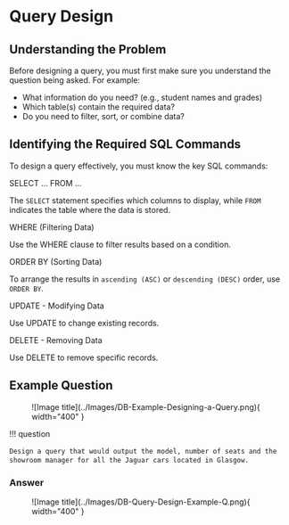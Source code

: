 # Query Design

## Understanding the Problem

Before designing a query, you must first make sure you understand the question being asked. For example:

* What information do you need? (e.g., student names and grades)
* Which table(s) contain the required data?
* Do you need to filter, sort, or combine data?

## Identifying the Required SQL Commands

To design a query effectively, you must know the key SQL commands:

SELECT ... FROM ...

The `SELECT` statement specifies which columns to display, while `FROM` indicates the table where the data is stored.

WHERE (Filtering Data)

Use the WHERE clause to filter results based on a condition.

ORDER BY (Sorting Data)

To arrange the results in `ascending (ASC)` or `descending (DESC)` order, use `ORDER BY`.

UPDATE - Modifying Data

Use UPDATE to change existing records.

DELETE - Removing Data

Use DELETE to remove specific records.

## Example Question 

<figure markdown="span">
  ![Image title](../Images/DB-Example-Designing-a-Query.png){ width="400" }
  <figcaption></figcaption>
</figure>

!!! question 

    Design a query that would output the model, number of seats and the showroom manager for all the Jaguar cars located in Glasgow.

### Answer

<figure markdown="span">
  ![Image title](../Images/DB-Query-Design-Example-Q.png){ width="400" }
  <figcaption></figcaption>
</figure>